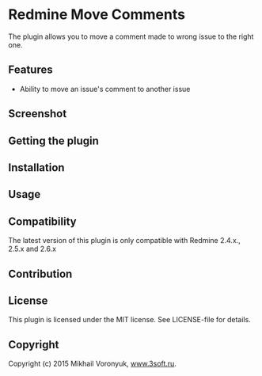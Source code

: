# Redmine Move Comments

The plugin allows you to move a comment made to wrong issue to the right one.

## Features

* Ability to move an issue's comment to another issue

## Screenshot

## Getting the plugin

## Installation

## Usage

## Compatibility

The latest version of this plugin is only compatible with Redmine 2.4.x., 2.5.x and 2.6.x

## Contribution

## License

This plugin is licensed under the MIT license. See LICENSE-file for details.

## Copyright

Copyright (c) 2015 Mikhail Voronyuk, www.3soft.ru. 
